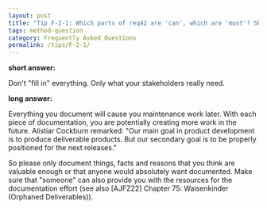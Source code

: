```yaml
---
layout: post
title: "Tip F-2-1: Which parts of req42 are 'can', which are 'must'? Should I fill in all parts?"
tags: method-question
category: Frequently Asked Questions
permalink: /tips/F-2-1/
---
```


**short answer:**

Don't "fill in" everything. Only what your stakeholders really need.

**long answer:**

Everything you document will cause you maintenance work later. With each piece of documentation, you are potentially creating more work in the future. 
Alistiar Cockburn remarked: "Our main goal in product development is to produce deliverable products. But our secondary goal is to be properly positioned for the next releases."

So please only document things, facts and reasons that you think are valuable enough or that anyone would absolutely want documented. Make sure that "someone" can also provide you with the resources for the documentation effort (see also [AJFZ22] Chapter 75: Waisenkinder (Orphaned Deliverables)).

